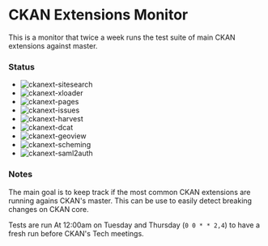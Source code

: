 # CKAN Extensions Monitor

This is a monitor that twice a week runs the test suite of main CKAN extensions against master.

### Status

- ![ckanext-sitesearch](https://github.com/pdelboca/ckan-extensions-monitor/workflows/ckanext-sitesearch/badge.svg)
- ![ckanext-xloader](https://github.com/pdelboca/ckan-extensions-monitor/workflows/ckanext-xloader/badge.svg)
- ![ckanext-pages](https://github.com/pdelboca/ckan-extensions-monitor/workflows/ckanext-pages/badge.svg)
- ![ckanext-issues](https://github.com/pdelboca/ckan-extensions-monitor/workflows/ckanext-issues/badge.svg)
- ![ckanext-harvest](https://github.com/pdelboca/ckan-extensions-monitor/workflows/ckanext-harvest/badge.svg)
- ![ckanext-dcat](https://github.com/pdelboca/ckan-extensions-monitor/workflows/ckanext-dcat/badge.svg)
- ![ckanext-geoview](https://github.com/pdelboca/ckan-extensions-monitor/workflows/ckanext-geoview/badge.svg)
- ![ckanext-scheming](https://github.com/pdelboca/ckan-extensions-monitor/workflows/ckanext-scheming/badge.svg)
- ![ckanext-saml2auth](https://github.com/pdelboca/ckan-extensions-monitor/workflows/ckanext-saml2auth/badge.svg)


### Notes

The main goal is to keep track if the most common CKAN extensions are running agains CKAN's master. This can be use to easily detect breaking changes on CKAN core.

Tests are run At 12:00am on Tuesday and Thursday (`0 0 * * 2,4`) to have a fresh run before CKAN's Tech meetings.
